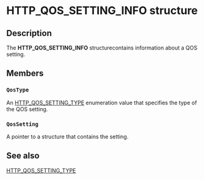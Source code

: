 # HTTP_QOS_SETTING_INFO structure

## Description

The **HTTP_QOS_SETTING_INFO** structurecontains information about a QOS setting.

## Members

### `QosType`

An [HTTP_QOS_SETTING_TYPE](https://learn.microsoft.com/windows/desktop/api/http/ne-http-http_qos_setting_type) enumeration value that specifies the type of the QOS setting.

### `QosSetting`

A pointer to a structure that contains the setting.

## See also

[HTTP_QOS_SETTING_TYPE](https://learn.microsoft.com/windows/desktop/api/http/ne-http-http_qos_setting_type)